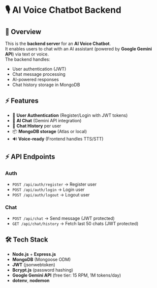 # 🎙️ AI Voice Chatbot Backend

## 📌 Overview
This is the **backend server** for an **AI Voice Chatbot**.  
It enables users to chat with an AI assistant (powered by **Google Gemini API**) via text or voice.  
The backend handles:
- User authentication (JWT)
- Chat message processing
- AI-powered responses
- Chat history storage in MongoDB



## ⚡ Features
- 🔐 **User Authentication** (Register/Login with JWT tokens)  
- 🤖 **AI Chat** (Gemini API integration)  
- 💾 **Chat History** per user  
- 📦 **MongoDB storage** (Atlas or local)  
- 🔊 **Voice-ready** (Frontend handles TTS/STT)  



## ⚡ API Endpoints

### Auth
- `POST /api/auth/register` → Register user
- `POST /api/auth/login` → Login user
- `POST /api/auth/logout` → Logout user

### Chat
- `POST /api/chat` → Send message (JWT protected)
- `GET /api/chat/history` → Fetch last 50 chats (JWT protected)


## 🛠️ Tech Stack
- **Node.js** + **Express.js**  
- **MongoDB** (Mongoose ODM)  
- **JWT** (jsonwebtoken)  
- **Bcrypt.js** (password hashing)  
- **Google Gemini API** (free tier: 15 RPM, 1M tokens/day)  
- **dotenv**, **nodemon**  



